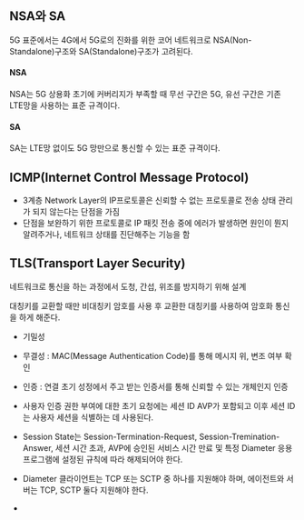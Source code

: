 ## NSA와 SA
5G 표준에서는 4G에서 5G로의 진화를 위한 코어 네트워크로 NSA(Non-Standalone)구조와 SA(Standalone)구조가 고려된다.
#### NSA
NSA는 5G 상용화 초기에 커버리지가 부족할 때 무선 구간은 5G, 유선 구간은 기존 LTE망을 사용하는 표준 규격이다.
#### SA
SA는 LTE망 없이도 5G 망만으로 통신할 수 있는 표준 규격이다.

## ICMP(Internet Control Message Protocol)
* 3계층 Network Layer의 IP프로토콜은 신뢰할 수 없는 프로토콜로 전송 상태 관리가 되지 않는다는 단점을 가짐
* 단점을 보완하기 위한 프로토콜로 IP 패킷 전송 중에 에러가 발생하면 원인이 뭔지 알려주거나, 네트워크 상태를 진단해주는 기능을 함

## TLS(Transport Layer Security)
네트워크로 통신을 하는 과정에서 도청, 간섭, 위조를 방지하기 위해 설계

대칭키를 교환할 때만 비대칭키 암호를 사용 후 교환한 대칭키를 사용하여 암호화 통신을 하게 해준다.
* 기밀성
* 무결성 : MAC(Message Authentication Code)를 통해 메시지 위, 변조 여부 확인
* 인증 : 연결 초기 성정에서 주고 받는 인증서를 통해 신뢰할 수 있는 개체인지 인증

* 사용자 인증 권한 부여에 대한 초기 요청에는 세션 ID AVP가 포함되고 이후 세션 ID는 사용자 세션을 식별하는 데 사용된다.
* Session State는 Session-Termination-Request, Session-Tremination-Answer, 세션 시간 초과, AVP에 승인된 서비스 시간 만료 및 특정 Diameter 응용 프로그램에 설정된 규칙에 따라 해제되어야 한다.
* Diameter 클라이언트는 TCP 또는 SCTP 중 하나를 지원해야 하며, 에이전트와 서버는 TCP, SCTP 둘다 지원해야 한다.
* 
